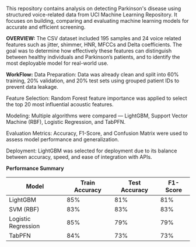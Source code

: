 This repository contains analysis on detecting Parkinson's disease using structured voice-related data from UCI Machine Learning Repository. It focuses on building, comparing and evaluating machine learning models for accurate and efficient screening.

**OVERVIEW:**
The CSV dataset included 195 samples and 24 voice related features such as jitter, shimmer, HNR, MFCCs and Delta coefficients. The goal was to determine how effectively these features can distinguish between healthy individuals and Parkinson’s patients, and to identify the most deployable model for real-world use.

**WorkFlow:**
Data Preparation:
Data was already clean and split into 60% training, 20% validation, and 20% test sets using grouped patient IDs to prevent data leakage.

Feature Selection:
Random Forest feature importance was applied to select the top 20 most influential acoustic features.

Modeling:
Multiple algorithms were compared — LightGBM, Support Vector Machine (RBF), Logistic Regression, and TabPFN.

Evaluation Metrics:
Accuracy, F1-Score, and Confusion Matrix were used to assess model performance and generalization.

Deployment:
LightGBM was selected for deployment due to its balance between accuracy, speed, and ease of integration with APIs.

**Performance Summary**

| Model | Train Accuracy | Test Accuracy | F1-Score |
|--------|----------------|----------------|-----------|
| LightGBM | 85% | 81% | 81% |
| SVM (RBF) | 83% | 83% | 83% |
| Logistic Regression | 85% | 79% | 79% |
| TabPFN | 84% | 73% | 73% |





